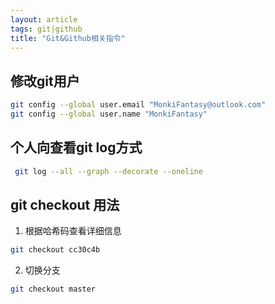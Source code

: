 ```yaml
---
layout: article
tags: git|github
title: "Git&Github相关指令"
---
```


## 修改git用户

```bash
git config --global user.email "MonkiFantasy@outlook.com"
git config --global user.name "MonkiFantasy"
```

## 个人向查看git log方式

```bash
 git log --all --graph --decorate --oneline
```

## git checkout 用法

1. 根据哈希码查看详细信息

```bash
git checkout cc30c4b
```

2. 切换分支

```bash
git checkout master
```

